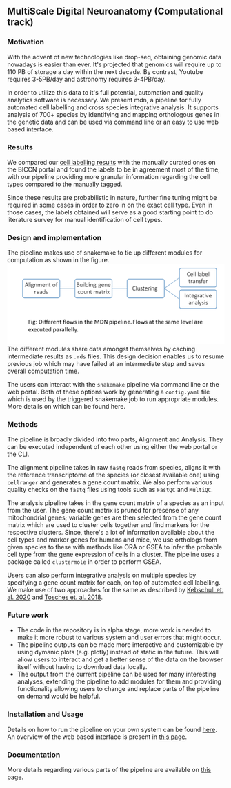 ## MultiScale Digital Neuroanatomy (Computational track)

### Motivation 
With the advent of new technologies like drop-seq, obtaining genomic data nowadays is easier than ever. It's projected that genomics will require up to 110 PB of storage a day within the next decade. By contrast, Youtube requires 3-5PB/day and astronomy requires 3-4PB/day. 

In order to utilize this data to it's full potential, automation and quality analytics software is necessary. We present mdn, a pipeline for fully automated cell labelling and cross species integrative analysis. It supports analysis of 700+ species by identifying and mapping orthologous genes in the genetic data and can be used via command line or an easy to use web based interface. 

### Results 
We compared our [cell labelling results](nemo-biccn-test.md) with the manually curated ones on the BICCN portal and found the labels to be in agreement most of the time, with our pipeline providing more granular information regarding the cell types compared to the manually tagged. 

Since these results are probabilistic in nature, further fine tuning might be required in some cases in order to zero in on the exact cell type. Even in those cases, the labels obtained will serve as a good starting point to do literature survey for manual identification of cell types. 

### Design and implementation 

The pipeline makes use of snakemake to tie up different modules for computation as shown in the figure.  
![pipeline](images/readme/pipeline-arch-mdn.png)
The different modules share data amongst themselves by caching intermediate results as `.rds` files. This design decision enables us to resume previous job which may have failed at an intermediate step and saves overall computation time. 

The users can interact with the `snakemake` pipeline via command line or the web portal. Both of these options work by generating a `config.yaml` file which is used by the triggered snakemake job to run appropriate modules. More details on which can be found here. 

### Methods
The pipeline is broadly divided into two parts, Alignment and Analysis. They can be executed independent of each other using either the web portal or the CLI. 

The alignment pipeline takes in raw `fastq` reads from species, aligns it with the reference transcriptome of the species (or closest available one) using `cellranger` and generates a gene count matrix. We also perform various quality checks on the `fastq` files using tools such as `FastQC` and `MultiQC`. 

The analysis pipeline takes in the gene count matrix of a species as an input from the user. The gene count matrix is pruned for presense of any mitochondrial genes; variable genes are then selected from the gene count matrix which are used to cluster cells together and find markers for the respective clusters. Since, there's a lot of information available about the cell types and marker genes for humans and mice, we use orthologs from given species to these with methods like ORA or GSEA to infer the probable cell type from the gene expression of cells in a cluster. The pipeline uses a package called `clustermole` in order to perform GSEA. 

Users can also perform integrative analysis on multiple species by specifying a gene count matrix for each, on top of automated cell labelling. We make use of two approaches for the same as described by [Kebschull et. al. 2020](https://www.science.org/doi/10.1126/science.abd5059) and [Tosches et. al. 2018](https://www.science.org/doi/10.1126/science.aar4237). 

### Future work
- The code in the repository is in alpha stage, more work is needed to make it more robust to various system and user errors that might occur. 
- The pipeline outputs can be made more interactive and customizable by using dymanic plots (e.g. plotly) instead of static in the future. This will allow users to interact and get a better sense of the data on the browser itself without having to download data locally. 
- The output from the current pipeline can be used for many interesting analyses, extending the pipeline to add modules for them and providing functionality allowing users to change and replace parts of the pipeline on demand would be helpful. 

### Installation and Usage
Details on how to run the pipeline on your own system can be found [here](setting-up.md). An overview of the web based interface is present in [this page](getting-started.md). 

### Documentation 
More details regarding various parts of the pipeline are available on [this page](documentation.md). 
